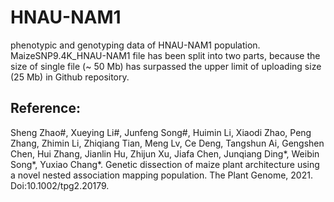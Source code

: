 # HNAU-NAM1
phenotypic and genotyping data of HNAU-NAM1 population.
MaizeSNP9.4K_HNAU-NAM1 file has been split into two parts, because the size of single file (~ 50 Mb) has surpassed the upper limit of uploading size (25 Mb) in Github repository.
## Reference:
Sheng Zhao#, Xueying Li#, Junfeng Song#, Huimin Li, Xiaodi Zhao, Peng Zhang, Zhimin Li, Zhiqiang Tian, Meng Lv, Ce Deng, Tangshun Ai, Gengshen Chen, Hui Zhang, Jianlin Hu, Zhijun Xu, Jiafa Chen, Junqiang Ding*, Weibin Song*, Yuxiao Chang*. Genetic dissection of maize plant architecture using a novel nested association mapping population. The Plant Genome, 2021. Doi:10.1002/tpg2.20179.


